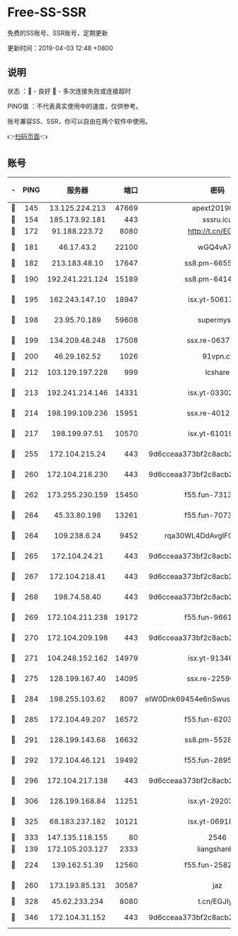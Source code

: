 # Free-SS-SSR

免费的SS账号、SSR账号，定期更新

更新时间：2019-04-03 12:48 +0800

## 说明

状态     ：🙂 - 良好 🙁 - 多次连接失败或连接超时

PING值   ：不代表真实使用中的速度，仅供参考。

账号兼容SS、SSR，你可以自由在两个软件中使用。

👉[扫码页面](https://liesauer.github.io/Free-SS-SSR/)👈

## 账号

|-|PING|服务器|端口|密码|加密方式|区域|
|:----:|:----:|:-----:|-----:|:----:|:----:|:----:|
|🙂|145|13.125.224.213|47669|apext2019001|chacha20|KR|
|🙂|154|185.173.92.181|443|sssru.icu|rc4-md5|RU|
|🙂|172|91.188.223.72|8080|http://t.cn/EGJIyrl|rc4-md5|RU|
|🙂|181|46.17.43.2|22100|wGQ4vA7D|aes-256-gcm|RU|
|🙂|182|213.183.48.10|17647|ss8.pm-66557674|rc4-md5|RU|
|🙂|190|192.241.221.124|15189|ss8.pm-64148140|aes-256-cfb|US|
|🙂|195|162.243.147.10|18947|isx.yt-50617659|aes-256-cfb|US|
|🙂|198|23.95.70.189|59608|supermyssr|chacha20-ietf|US|
|🙂|199|134.209.48.248|17508|ssx.re-06377061|aes-256-cfb|US|
|🙂|200|46.29.162.52|1026|91vpn.cf|rc4-md5|RU|
|🙂|212|103.129.197.228|999|lcshare|aes-256-cfb|US|
|🙂|213|192.241.214.146|14331|isx.yt-03302114|aes-256-cfb|US|
|🙂|214|198.199.109.236|15951|ssx.re-40122828|aes-256-cfb|US|
|🙂|217|198.199.97.51|10570|isx.yt-61019132|aes-256-cfb|US|
|🙂|255|172.104.215.24|443|9d6cceaa373bf2c8acb22e60b6a58be6|aes-256-cfb|US|
|🙂|260|172.104.218.230|443|9d6cceaa373bf2c8acb22e60b6a58be6|aes-256-cfb|US|
|🙂|262|173.255.230.159|15450|f55.fun-73133420|aes-256-cfb|US|
|🙂|264|45.33.80.198|13261|f55.fun-70732084|aes-256-cfb|US|
|🙂|264|109.238.6.24|9452|rqa30WL4DdAvgIFG6Fs3znzTa|aes-256-cfb|FR|
|🙂|265|172.104.24.21|443|9d6cceaa373bf2c8acb22e60b6a58be6|aes-256-cfb|US|
|🙂|267|172.104.218.41|443|9d6cceaa373bf2c8acb22e60b6a58be6|aes-256-cfb|US|
|🙂|268|198.74.58.40|443|9d6cceaa373bf2c8acb22e60b6a58be6|aes-256-cfb|US|
|🙂|269|172.104.211.238|19172|f55.fun-96617780|aes-256-cfb|US|
|🙂|270|172.104.209.198|443|9d6cceaa373bf2c8acb22e60b6a58be6|aes-256-cfb|US|
|🙂|271|104.248.152.162|14979|isx.yt-91346300|aes-256-cfb|SG|
|🙂|275|128.199.167.40|14095|ssx.re-22596370|aes-256-cfb|SG|
|🙂|284|198.255.103.62|8097|eIW0Dnk69454e6nSwuspv9DmS201tQ0D|aes-256-cfb|US|
|🙂|285|172.104.49.207|16572|f55.fun-62039376|aes-256-cfb|SG|
|🙂|291|128.199.143.68|16632|ss8.pm-55286223|aes-256-cfb|SG|
|🙂|292|172.104.46.121|19492|f55.fun-28953423|aes-256-cfb|SG|
|🙂|296|172.104.217.138|443|9d6cceaa373bf2c8acb22e60b6a58be6|aes-256-cfb|US|
|🙂|306|128.199.168.84|11251|isx.yt-29203965|aes-256-cfb|SG|
|🙂|325|68.183.237.182|10121|isx.yt-06918011|aes-256-cfb|SG|
|🙂|333|147.135.118.155|80|2546|chacha20|US|
|🙂|139|172.105.203.127|2333|liangshanbo|chacha20|JP|
|🙂|224|139.162.51.39|12560|f55.fun-25829930|aes-256-cfb|SG|
|🙂|260|173.193.85.131|30587|jaz|aes-256-cfb|US|
|🙂|328|45.62.233.234|8080|t.cn/EGJIyrl|rc4-md5|CA|
|🙂|346|172.104.31.152|443|9d6cceaa373bf2c8acb22e60b6a58be6|aes-256-cfb|US|
